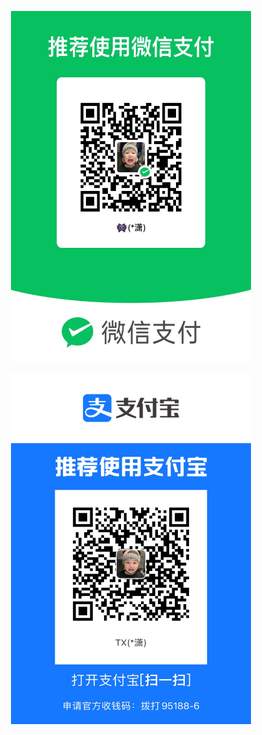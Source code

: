 
<p align="center">

<img src="src/Donate-微信.jpg" alt="logo" width="384" height="562">

</p>

<p align="center">

<img src="src/Donate-支付宝.jpg" alt="logo" width="384" height="562">

</p>
